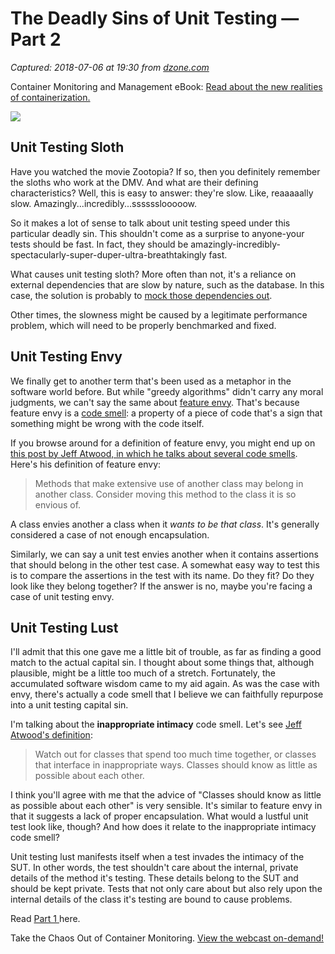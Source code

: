 # The Deadly Sins of Unit Testing — Part 2

_Captured: 2018-07-06 at 19:30 from [dzone.com](https://dzone.com/articles/the-deadly-sins-of-unit-testing-part-2?edition=385206&utm_source=Zone%20Newsletter&utm_medium=email&utm_campaign=performance%202018-07-06)_

Container Monitoring and Management eBook: [Read about the new realities of containerization.](https://dzone.com/go?i=291440&u=https%3A%2F%2Fwww.ca.com%2Fus%2Fcollateral%2Febook%2Fcontainer-monitoring-and-management.html%3Fcid%3DNA-DSP-APM-AEJ-000195-00001663-000000492%26utm_medium%3Donlineads_onl-dsp%26utm_source%3Ddzone%26utm_campaign%3Dddc_apmsaas_acquire%26utm_content%3Dna_eb1-container-monitoring-mgmt-articlepreroll%26mrm%3D)

![](https://www.typemock.com/wp-content/uploads/2018/06/part2.jpg)

## Unit Testing Sloth

Have you watched the movie Zootopia? If so, then you definitely remember the sloths who work at the DMV. And what are their defining characteristics? Well, this is easy to answer: they're slow. Like, reaaaaally slow. Amazingly...incredibly...sssssslooooow.

So it makes a lot of sense to talk about unit testing speed under this particular deadly sin. This shouldn't come as a surprise to anyone-your tests should be fast. In fact, they should be amazingly-incredibly-spectacularly-super-duper-ultra-breathtakingly fast.

What causes unit testing sloth? More often than not, it's a reliance on external dependencies that are slow by nature, such as the database. In this case, the solution is probably to [mock those dependencies out](https://www.typemock.com/mocking-frameworks-is-it-worth-paying-for-them/).

Other times, the slowness might be caused by a legitimate performance problem, which will need to be properly benchmarked and fixed.

## Unit Testing Envy

We finally get to another term that's been used as a metaphor in the software world before. But while "greedy algorithms" didn't carry any moral judgments, we can't say the same about [feature envy](https://refactoring.guru/smells/feature-envy). That's because feature envy is a [code smell](https://en.wikipedia.org/wiki/Code_smell): a property of a piece of code that's a sign that something might be wrong with the code itself.

If you browse around for a definition of feature envy, you might end up on [this post by Jeff Atwood, in which he talks about several code smells](https://blog.codinghorror.com/code-smells/). Here's his definition of feature envy:

> Methods that make extensive use of another class may belong in another class. Consider moving this method to the class it is so envious of.

A class envies another a class when it _wants to be that class_. It's generally considered a case of not enough encapsulation.

Similarly, we can say a unit test envies another when it contains assertions that should belong in the other test case. A somewhat easy way to test this is to compare the assertions in the test with its name. Do they fit? Do they look like they belong together? If the answer is no, maybe you're facing a case of unit testing envy.

## Unit Testing Lust

I'll admit that this one gave me a little bit of trouble, as far as finding a good match to the actual capital sin. I thought about some things that, although plausible, might be a little too much of a stretch. Fortunately, the accumulated software wisdom came to my aid again. As was the case with envy, there's actually a code smell that I believe we can faithfully repurpose into a unit testing capital sin.

I'm talking about the **inappropriate intimacy** code smell. Let's see [Jeff Atwood's definition](https://blog.codinghorror.com/code-smells/):

> Watch out for classes that spend too much time together, or classes that interface in inappropriate ways. Classes should know as little as possible about each other.

I think you'll agree with me that the advice of "Classes should know as little as possible about each other" is very sensible. It's similar to feature envy in that it suggests a lack of proper encapsulation. What would a lustful unit test look like, though? And how does it relate to the inappropriate intimacy code smell?

Unit testing lust manifests itself when a test invades the intimacy of the SUT. In other words, the test shouldn't care about the internal, private details of the method it's testing. These details belong to the SUT and should be kept private. Tests that not only care about but also rely upon the internal details of the class it's testing are bound to cause problems.

Read [Part 1 ](https://dzone.com/articles/the-deadly-sins-of-unit-testing-part-1)here.

Take the Chaos Out of Container Monitoring. [View the webcast on-demand!](https://dzone.com/go?i=291441&u=https%3A%2F%2Fwww.ca.com%2Fus%2Fcompany%2Fevents%2Fwebcasts%2Fapplication-performance-monitoring-and-management.html%3Fcommid%3D286663%26cid%3DNA-DSP-APM-AEJ-000195-00001663-000000493%26utm_medium%3Donlineads_onl-dsp%26utm_source%3Ddzone%26utm_campaign%3Dddc_apmsaas_acquire%26utm_content%3Dna_webcast1-apm-taming-chaos-articlepostroll%26mrm%3D)
